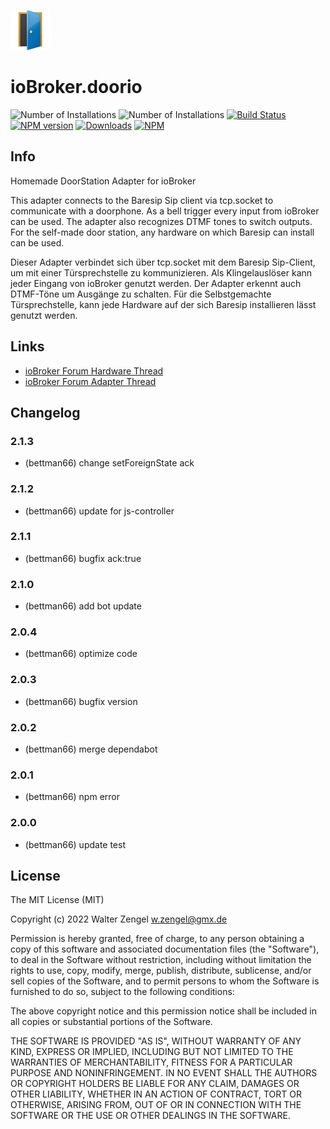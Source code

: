 ![Logo](admin/doorio.png)
# ioBroker.doorio

![Number of Installations](http://iobroker.live/badges/doorio-installed.svg)
![Number of Installations](http://iobroker.live/badges/doorio-stable.svg)
[![Build Status](https://travis-ci.org/Bettman66/ioBroker.doorio.svg?branch=master)](https://travis-ci.org/Bettman66/ioBroker.doorio)
[![NPM version](http://img.shields.io/npm/v/iobroker.doorio.svg)](https://www.npmjs.com/package/iobroker.doorio)
[![Downloads](https://img.shields.io/npm/dm/iobroker.doorio.svg)](https://www.npmjs.com/package/iobroker.doorio)
[![NPM](https://nodei.co/npm/iobroker.doorio.png?downloads=true)](https://nodei.co/npm/iobroker.doorio/)

## Info
Homemade DoorStation Adapter for ioBroker

This adapter connects to the Baresip Sip client via tcp.socket to communicate
with a doorphone. As a bell trigger every input from ioBroker can be used.
The adapter also recognizes DTMF tones to switch outputs. For the self-made
door station, any hardware on which Baresip can install can be used.

Dieser Adapter verbindet sich über tcp.socket mit dem Baresip Sip-Client,
um mit einer Türsprechstelle zu kommunizieren. Als Klingelauslöser kann jeder
Eingang von ioBroker genutzt werden. Der Adapter erkennt auch DTMF-Töne um
Ausgänge zu schalten. Für die Selbstgemachte Türsprechstelle, kann jede
Hardware auf der sich Baresip installieren lässt genutzt werden.

## Links
* [ioBroker Forum Hardware Thread](https://forum.iobroker.net/topic/23413/ich-baue-eine-t%C3%BCrsprechstelle-ohne-cloud)
* [ioBroker Forum Adapter Thread](https://forum.iobroker.net/topic/22746/test-adapter-doorio-v0-0-x)

## Changelog
### 2.1.3
* (bettman66) change setForeignState ack

### 2.1.2
* (bettman66) update for js-controller

### 2.1.1
* (bettman66) bugfix ack:true

### 2.1.0
* (bettman66) add bot update

### 2.0.4
* (bettman66) optimize code

### 2.0.3
* (bettman66) bugfix version

### 2.0.2
* (bettman66) merge dependabot

### 2.0.1
* (bettman66) npm error

### 2.0.0
* (bettman66) update test

## License
The MIT License (MIT)

Copyright (c) 2022 Walter Zengel <w.zengel@gmx.de>

Permission is hereby granted, free of charge, to any person obtaining a copy
of this software and associated documentation files (the "Software"), to deal
in the Software without restriction, including without limitation the rights
to use, copy, modify, merge, publish, distribute, sublicense, and/or sell
copies of the Software, and to permit persons to whom the Software is
furnished to do so, subject to the following conditions:

The above copyright notice and this permission notice shall be included in
all copies or substantial portions of the Software.

THE SOFTWARE IS PROVIDED "AS IS", WITHOUT WARRANTY OF ANY KIND, EXPRESS OR
IMPLIED, INCLUDING BUT NOT LIMITED TO THE WARRANTIES OF MERCHANTABILITY,
FITNESS FOR A PARTICULAR PURPOSE AND NONINFRINGEMENT. IN NO EVENT SHALL THE
AUTHORS OR COPYRIGHT HOLDERS BE LIABLE FOR ANY CLAIM, DAMAGES OR OTHER
LIABILITY, WHETHER IN AN ACTION OF CONTRACT, TORT OR OTHERWISE, ARISING FROM,
OUT OF OR IN CONNECTION WITH THE SOFTWARE OR THE USE OR OTHER DEALINGS IN
THE SOFTWARE.
